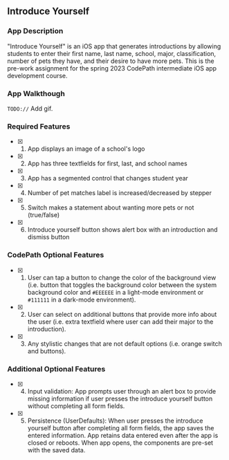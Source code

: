 ## Introduce Yourself

### App Description

"Introduce Yourself" is an iOS app that generates introductions by allowing students to enter their first name, last name, school, major, classification, number of pets they have, and their desire to have more pets. This is the pre-work assignment for the spring 2023 CodePath intermediate iOS app development course.

### App Walkthough

`TODO://` Add gif.

<!-- <img src="YOUR_GIF_URL_HERE" width=200><br> OR <img src="YOUR_GIF_PATH" width=200><br> -->

### Required Features

- [x] 1. App displays an image of a school's logo
- [x] 2. App has three textfields for first, last, and school names
- [x] 3. App has a segmented control that changes student year
- [x] 4. Number of pet matches label is increased/decreased by stepper
- [x] 5. Switch makes a statement about wanting more pets or not (true/false) 
- [x] 6. Introduce yourself button shows alert box with an introduction and dismiss button

### CodePath Optional Features

- [x] 1. User can tap a button to change the color of the background view (i.e. button that toggles the background color between the system background color and `#EEEEEE` in a light-mode environment or `#111111` in a dark-mode environment).
- [x] 2. User can select on additional buttons that provide more info about the user (i.e. extra textfield where user can add their major to the introduction).
- [x] 3. Any stylistic changes that are not default options (i.e. orange switch and buttons).

### Additional Optional Features
- [x] 4. Input validation: App prompts user through an alert box to provide missing information if user presses the introduce yourself button without completing all form fields.
- [x] 5. Persistence (UserDefaults): When user presses the introduce yourself button after completing all form fields, the app saves the entered information. App retains data entered even after the app is closed or reboots. When app opens, the components are pre-set with the saved data.
